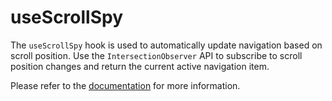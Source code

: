 # useScrollSpy

The `useScrollSpy` hook is used to automatically update navigation based on scroll position. Use the `IntersectionObserver` API to subscribe to scroll position changes and return the current active navigation item.

Please refer to the [documentation](https://raddix.dev/hooks/use-scroll-spy) for more information.
